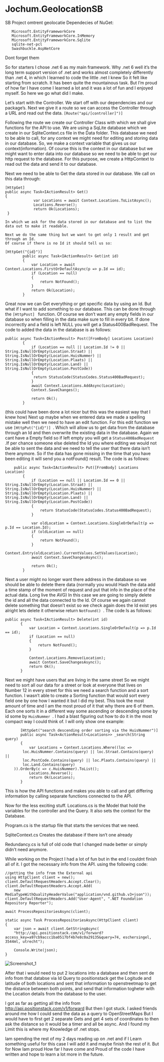 # Jochum.GeolocationSB

SB Project omtrent geolocatie
Dependecies of NuGet: 
 ```
    Microsoft.EntityFrameworkCore
    Microsoft.EntityFrameworkCore.InMemory
    Microsoft.EntityFrameworkCore.Sqlite
    sqlite-net-pcl
    Swashbuckle.AspNetCore
 ```  
Dont forget them

So for starters I chose .net 6 as my main framework.
Why .net 6 well it’s the long term support version of .net and works almost completely differently than .net 4, in which I learned to code the little .net I knew
So it felt like starting from scratch.
It has been quite the mountainous task.
But I’m proud of how far I have come I learned a lot and it was a lot of fun and I enjoyed myself.
So here we go what did I make.

Let’s start with the Controller.
We start off with our dependencies and our package’s.
Next we give it a route so we can access the Controller through a URL and read out the data.
 ```[Route("api/[controller]")] ```

Following the route we create our Controller Class with which we shall give functions for the API to use.
We are using a SqLite database which we create in our SqliteContext.cs file in the Data folder. This database we need to be able to call, for any context we might need for editing and storing data in our database. So, we make a context variable that gives us our context(information). Of course this is the context in our database but we might want to enter data into our database so we need to be able to get our http request to the database. For this purpose, we create a HttpContext to read out the data and send it to our database.

Next we need to be able to Get the data stored in our database.
We call on this data through:
```
[HttpGet] 
public async Task<IActionResult> Get()
{
             var Locations = await Context.Locations.ToListAsync();
             Locations.Reverse();
             return Ok(Locations);
 }

In which we ask for the data stored in our database and to list the data out to make it readable. 

Next we do the same thing but we want to get only 1 result and get through an Id.
Of course if there is no Id it should tell us so:

[HttpGet("{id}")]
        public async Task<IActionResult> Get(int id)
        {
            var Location = await Context.Locations.FirstOrDefaultAsync(p => p.Id == id);
            if (Location == null)
            {
                return NotFound();
            }
            return Ok(Location);
        }
```
Great now we can Get everything or get specific data by using an Id.
But what if I want to add something to our database. This can be done through the  ```[HttpPost] ``` function. Of course we don’t want any empty fields in our database so when filling in the data make sure to fill in every bit. If done incorrectly and a field is left NULL you will get a Status400BadRequest.
The code to added the data in the database is as follows:
```
public async Task<IActionResult> Post([FromBody] Locations Location)
        {
            if (Location == null || Location.Id != 0 || String.IsNullOrEmpty(Location.Straat) || String.IsNullOrEmpty(Location.HuisNummer) || String.IsNullOrEmpty(Location.Plaats) || String.IsNullOrEmpty(Location.Land) || String.IsNullOrEmpty(Location.PostCode))
            {
             return StatusCode(StatusCodes.Status400BadRequest);
            }
            await Context.Locations.AddAsync(Location);
            Context.SaveChanges();
            
            return Ok();
        }
 ```
(this could have been done a lot nicer but this was the easiest way that I knew how)
Next up maybe when we entered data we made a spelling mistake well then we need to have an edit function. For this edit function we use  ```[HttpPut("{id}")] ```. Which will allow us to get data from the database through an Id and then overwrite the existing data in the database. Again we cant have a Empty field so if left empty you will get a  ```Status400BadRequest ```.If per chance someone else deleted the Id you where editing we would not be able to sent the data and we need to tell the user that there data isn’t there anymore. So if the data has gone missing in the time that you have been editing it will send you a notFound() result. The code is as follows:
```      
    public async Task<IActionResult> Put([FromBody] Locations Location)
        {
            if (Location == null || Location.Id == 0 || String.IsNullOrEmpty(Location.Straat) || String.IsNullOrEmpty(Location.HuisNummer) || String.IsNullOrEmpty(Location.Plaats) || String.IsNullOrEmpty(Location.Land) || String.IsNullOrEmpty(Location.PostCode))
            {
                return StatusCode(StatusCodes.Status400BadRequest);
            }

            var oldLocation = Context.Locations.SingleOrDefault(p => p.Id == Location.Id);
            if (oldLocation == null)
            {
                return NotFound();
            }
            Context.Entry(oldLocation).CurrentValues.SetValues(Location);
            await Context.SaveChangesAsync();

            return Ok();
        }
 ```
Next a user might no longer want there address in the database so we should be able to delete there data (normally you would Hash the data add a time stamp of the moment of request and put that info in the place of the actual data. Long live the AVG) In this case we are going to simply delete the id and all the data connected to the Id. Of course we again cannot delete something that doesn’t exist so we check again does the Id exist yes alright lets delete it otherwise return  ```NotFound() ```. The code Is as follows:
 ```
public async Task<IActionResult> Delete(int id)
        {
            var Location = Context.Locations.SingleOrDefault(p => p.Id == id);
            if (Location == null)
            {
                return NotFound();
            }

            Context.Locations.Remove(Location);
            await Context.SaveChangesAsync();
            return Ok();
        }
  ```
Next we might have users that are living in the same street
So we might need to sort all our data for a street or look at everyone that lives on Number 12 in every street for this we need a search function and a sort function. I wasn’t able to create a Sorting function that would sort every field one by one how I wanted it but I did my best. This took the most amount of time and I am the most proud of it that why there are 6 of them. Each one sorts it in a different way some ascending or descending some by id some by  ```HuisNummer ```.
I had a blast figuring out how to do it in the most compact way I could think of. I will only show one example:
 ```
        [HttpGet("search descending order sorting via the HuisNummer")]
        public async Task<ActionResult<Locations>> _search(String query)
        {
            var Locations = Context.Locations.Where((loc =>
         loc.HuisNummer.Contains(query) || loc.Straat.Contains(query) ||
         loc.PostCode.Contains(query) || loc.Plaats.Contains(query) ||
         loc.Land.Contains(query)
     )).OrderBy(c => c.HuisNummer).ToList();
            Locations.Reverse();
            return Ok(Locations);
        }
 ```
This is how the API functions and makes you able to call and get differing information by calling separate functions connected to the API.

Now for the less exciting stuff.
Locations.cs is the Model that hold the variables for the controller and the Query. It also sets the context for the Database.

Program.cs is the startup file that starts the services that we need.

SqliteContext.cs Creates the database if there isn’t one already

Redundancy.cs is full of old code that I changed made better or simply didn’t need anymore.

While working on the Project I had a lot of fun but in the end I couldnt finish all of it. I got the necessary info from the API. using the following code:

```
//getting the info from the External api
using HttpClient client = new();
client.DefaultRequestHeaders.Accept.Clear();
client.DefaultRequestHeaders.Accept.Add(
    new MediaTypeWithQualityHeaderValue("application/vnd.github.v3+json"));
client.DefaultRequestHeaders.Add("User-Agent", ".NET Foundation Repository Reporter");

await ProcessRepositoriesAsync(client);

static async Task ProcessRepositoriesAsync(HttpClient client)
{
    var json = await client.GetStringAsync(
    "http://api.positionstack.com/v1/forward?access_key=a97cb9accc1ba0517bf4b7e8c0a29135&query=74, eschersingel, 3544ml, utrecht");

    Console.Write(json);
}
```

![Screenshot_1](https://user-images.githubusercontent.com/22211391/219872155-bc85b120-81e2-462f-84b6-77e56393fd9b.png)

After that i would need to put 2 locations into a database and then sent de info from that databse via Id Query to positionstack get the Logitude and latitude of both locations and sent that information to openstreetmap to get the distance between both points, and send that information togheter with the Location details from the database to the user.

I got as far as getting all the info from http://api.positionstack.com/v1/forward 
But then I got stuck. I asked friends around me how I could send the data as a query to OpenStreetMaps But I would have to first get 2 separate Gets and get 4 sets of coordinates to then ask the distance so it would be a timer and all be async. And I found my Limit this is where my Knowledge of .net stops.

Iam spending the rest of my 2 days reading up on .net and if I Learn something useful for this case I will add it and maybe finish the rest of it. But for Now Iam proud How far I have come and Proud of the code I have written and hope to learn a lot more in the future.







